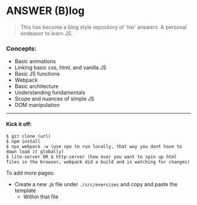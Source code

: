 # ANSWER (B)log

> This has become a blog style repository of 'hw' answers. A personal endeavor to learn JS.

### Concepts:
- Basic animations
- Linking basic css, html, and vanilla JS
- Basic JS functions
- Webpack
- Basic architecture
- Understanding fundamentals
- Scope and nuances of simple JS
- DOM manipulation

---

#### Kick it off:

```
$ git clone (url)
$ npm install
$ npx webpack -w (use npx to run locally, that way you dont have to down load it globally)
$ lite-server OR $ http-server (how ever you want to spin up html files in the browser, webpack did a build and is watching for changes)
```

To add more pages:
- Create a new .js file under `./src/exercises` and copy and paste the template
  - Within that file